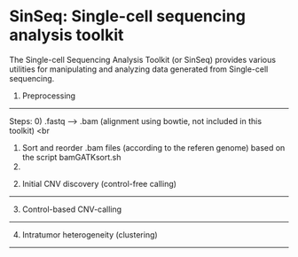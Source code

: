 SinSeq: Single-cell sequencing analysis toolkit
=======

The Single-cell Sequencing Analysis Toolkit (or SinSeq) provides various utilities for manipulating and analyzing data generated from Single-cell sequencing.


1. Preprocessing
-----------


Steps:
0) .fastq --> .bam (alignment using bowtie, not included in this toolkit)  <br 
1) Sort and reorder .bam files (according to the referen genome) based on the script bamGATKsort.sh
2) 




2. Initial CNV discovery (control-free calling)
-----------



3. Control-based CNV-calling 
-----------




4. Intratumor heterogeneity (clustering)
-----------
